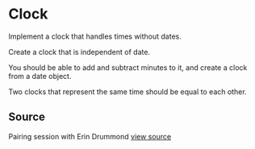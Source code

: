 # Clock

Implement a clock that handles times without dates.

Create a clock that is independent of date.

You should be able to add and subtract minutes to it, and create a clock from a date object.

Two clocks that represent the same time should be equal to each other.


## Source

Pairing session with Erin Drummond [view source](https://twitter.com/ebdrummond)
